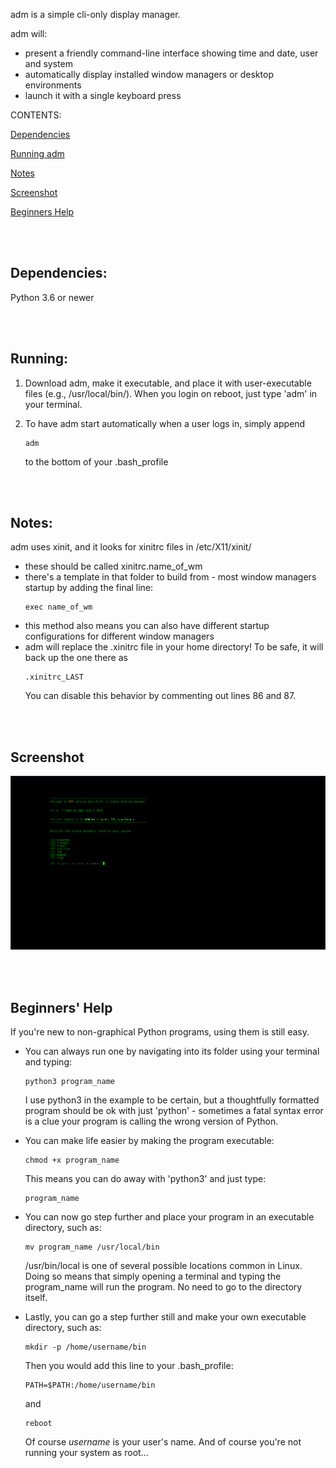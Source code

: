 adm is a simple cli-only display manager.

adm will:

* present a friendly command-line interface showing time and date, user and system
* automatically display installed window managers or desktop environments
* launch it with a single keyboard press

CONTENTS:

[Dependencies](#dependencies)

[Running adm](#running)

[Notes](#notes)

[Screenshot](#screenshot)

[Beginners Help](#beginners-help)


<br><br>
## Dependencies:

Python 3.6 or newer


<br><br>
## Running:

1. Download adm, make it executable, and place it with user-executable files (e.g., /usr/local/bin/).  When you login on reboot, just type 'adm' in your terminal.

2. To have adm start automatically when a user logs in, simply append
    ```
    adm
    ```
    to the bottom of your .bash_profile

<br><br>
## Notes:

adm uses xinit, and it looks for xinitrc files in /etc/X11/xinit/  
* these should be called xinitrc.name_of_wm
* there's a template in that folder to build from - most window managers startup by adding the final line:
    ```
    exec name_of_wm
    ```
* this method also means you can also have different startup configurations for different window managers
* adm will replace the .xinitrc file in your home directory!  To be safe, it will back up the one there as
    ```
    .xinitrc_LAST
    ```
  You can disable this behavior by commenting out lines 86 and 87.

<br><br>
## Screenshot  
![screenshot](https://github.com/afhpayne/adm/blob/master/adm.png "adm screenshot")

<br><br>
## Beginners' Help  

If you're new to non-graphical Python programs, using them is still easy.

* You can always run one by navigating into its folder using your terminal and typing:
  ```
  python3 program_name
  ```
  I use python3 in the example to be certain, but a thoughtfully formatted program should be ok with just 'python' - sometimes a fatal syntax error is a clue your program is calling the wrong version of Python.
  
* You can make life easier by making the program executable:
  ```
  chmod +x program_name
  ```
  This means you can do away with 'python3' and just type:
  ```
  program_name
  ```
* You can now go step further and place your program in an executable directory, such as:
  ```
  mv program_name /usr/local/bin
  ```
  /usr/bin/local is one of several possible locations common in Linux.  Doing so means that simply opening a terminal and typing the program_name will run the program.  No need to go to the directory itself.

* Lastly, you can go a step further still and make your own executable directory, such as:
  ```
  mkdir -p /home/username/bin
  ```
  Then you would add this line to your .bash_profile:
  ```
  PATH=$PATH:/home/username/bin
  ```
  and
  ```
  reboot
  ```
  Of course _username_ is your user's name.  And of course you're not running your system as root...
